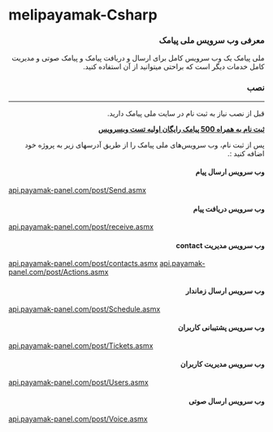 # melipayamak-Csharp

<div dir='rtl'>

### معرفی وب سرویس ملی پیامک
ملی پیامک یک وب سرویس کامل برای ارسال و دریافت پیامک و پیامک صوتی و مدیریت کامل خدمات دیگر است که براحتی میتوانید از آن استفاده کنید.

### نصب
<hr>
<p>قبل از نصب نیاز به ثبت نام در سایت ملی پیامک دارید.</p>

[**ثبت نام به همراه 500 پیامک رایگان اولیه تست وبسرویس**](http://www.melipayamak.com/)

<p>پس از ثبت نام، وب سرویس‌های ملی پیامک را از طریق آدرسهای زیر به پروژه خود اضافه کنید :.</p>

</div>

<div dir='rtl'>
  
#### وب سرویس ارسال پیام

</div>

<a href="http://api.payamak-panel.com/post/Send.asmx">api.payamak-panel.com/post/Send.asmx</a>


<div dir='rtl'>
  
#### وب سرویس دریافت پیام

</div>

<a href="http://api.payamak-panel.com/post/receive.asmx">api.payamak-panel.com/post/receive.asmx</a>


<div dir='rtl'>
  
#### وب سرویس مدیریت contact

</div>

<a href="http://api.payamak-panel.com/post/contacts.asmx">api.payamak-panel.com/post/contacts.asmx</a>
<a href="http://api.payamak-panel.com/post/Actions.asmx">api.payamak-panel.com/post/Actions.asmx</a>

<div dir='rtl'>
  
#### وب سرویس ارسال زماندار

</div>

<a href="http://api.payamak-panel.com/post/Schedule.asmx">api.payamak-panel.com/post/Schedule.asmx</a>


<div dir='rtl'>
  
#### وب سرویس پشتیبانی کاربران

</div>

<a href="http://api.payamak-panel.com/post/Tickets.asmx">api.payamak-panel.com/post/Tickets.asmx</a>


<div dir='rtl'>
  
#### وب سرویس مدیریت کاربران

</div>

<a href="http://api.payamak-panel.com/post/Users.asmx">api.payamak-panel.com/post/Users.asmx</a>


<div dir='rtl'>
  
#### وب سرویس ارسال صوتی

</div>

<a href="http://api.payamak-panel.com/post/Voice.asmx">api.payamak-panel.com/post/Voice.asmx</a>
